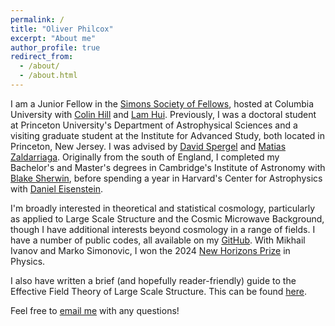 ```yaml
---
permalink: /
title: "Oliver Philcox"
excerpt: "About me"
author_profile: true
redirect_from:
  - /about/
  - /about.html
---
```


I am a Junior Fellow in the [Simons Society of Fellows](https://www.simonsfoundation.org/simons-society-of-fellows/), hosted at Columbia University with [Colin Hill](http://user.astro.columbia.edu/~jch/) and [Lam Hui](http://user.astro.columbia.edu/~lhui/). Previously, I was a doctoral student at Princeton University's Department of Astrophysical Sciences and a visiting graduate student at the Institute for Advanced Study, both located in Princeton, New Jersey. I was advised by [David Spergel](https://www.simonsfoundation.org/team/david-spergel/) and [Matias Zaldarriaga](https://www.sns.ias.edu/matiasz). Originally from the south of England, I completed my Bachelor's and Master's degrees in Cambridge's Institute of Astronomy with [Blake Sherwin](http://www.damtp.cam.ac.uk/person/bds30), before spending a year in Harvard's Center for Astrophysics with [Daniel Eisenstein](https://astronomy.fas.harvard.edu/people/daniel-eisenstein). 

I'm broadly interested in theoretical and statistical cosmology, particularly as applied to Large Scale Structure and the Cosmic Microwave Background, though I have additional interests beyond cosmology in a range of fields. I have a number of public codes, all available on my [GitHub](https://github.com/oliverphilcox). With Mikhail Ivanov and Marko Simonovic, I won the 2024 [New Horizons Prize](http://breakthroughprize.org/News/83) in Physics.

I also have written a brief (and hopefully reader-friendly) guide to the Effective Field Theory of Large Scale Structure. This can be found [here](http://oliverphilcox.github.io/files/eft_intro.pdf).

Feel free to [email me](mailto:ohep2@cantab.ac.uk) with any questions!
